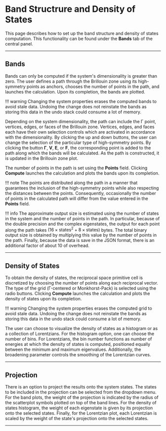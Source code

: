 # Band Structrure and Density of States

This page describes how to set up the band structure and density of states computation. This functionality can be found under the **Bands** tab of the central panel.

---

## Bands

Bands can only be computed if the system's dimensionality is greater than zero. The user defines a path through the Brillouin zone using its high-symmetry points as anchors, chooses the number of points in the path, and launches the calculation. Upon its completion, the bands are plotted.

!!! warning
    Changing the system properties erases the computed bands to avoid stale data. Undoing the change does not reinstate the bands as storing this data in the undo stack could consume a lot of memory.

Depending on the system dimensionality, the path can include the Γ point, vertices, edges, or faces of the Brillouin zone. Vertices, edges, and faces each have their own selection controls which are activated in accordance with the dimensionality. By clicking the up and down buttons, the user can change the selection of the particular type of high-symmetry points. By clicking the button **Γ**, **V**, **E**, or **F**, the corresponding point is added to the path along which the bands will be calculated.
As the path is constructed, it is updated in the Brillouin zone plot.

The number of points in the path is set using the **Points** field. Clicking **Compute** launches the calculation and plots the bands upon its completion.

!!! note
    The points are distributed along the path in a manner that guarantees the inclusion of the high-symmetry points while also respecting the distances between the points. Consequently, occasionally the number of points in the calculated path will differ from the value entered in the **Points** field.

!!! info
    The approximate output size is estimated using the number of states in the system and the number of points in the path. In particular, because of the double precision and the complex eigenstates, the output for each point along the path takes $(16\times \mathrm{states}^2+8\times\mathrm{states})$ bytes. The total binary output size is obtained by multiplying this value by the number of points in the path. Finally, because the data is save in the JSON format, there is an additional factor of about 10 of overhead.

---

## Density of States

To obtain the density of states, the reciprocal space primitive cell is discretized by choosing the number of points along each reciprocal vector. The type of the grid (Γ-centered or Monkhorst-Pack) is selected using the radio buttons. Clicking **Compute** launches the calculation and plots the density of states upon its completion.

!!! warning
    Changing the system properties erases the computed grid to avoid stale data. Undoing the change does not reinstate the bands as storing this data in the undo stack could consume a lot of memory.

The user can choose to visualize the density of states as a histogram or as a collection of Lorentzians. For the histogram option, one can choose the number of bins. For Lorentzians, the bin number functions as number of energies at which the density of states is computed, positioned equally between the minimum and maximum eigenvalues. Additionally, the broadening parameter controls the smoothing of the Lorentzian curves.

---

## Projection

There is an option to project the results onto the system states. The states to be included in the projection can be selected from the dropdown menu. For the band plots, the weight of the projection is indicated by the radius of the scatterplot symbols plotted on top of the band lines. For the density of states histogram, the weight of each eigenstate is given by its projection onto the selected states. Finally, for the Lorentzian plot, each Lorentzian is scaled by the weight of the state's projection onto the selected states.

---